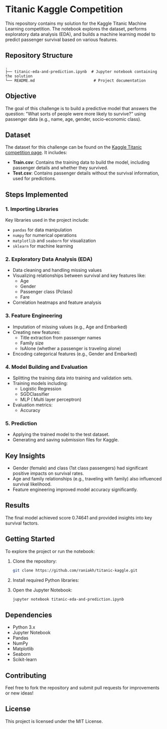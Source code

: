 # Titanic Kaggle Competition

This repository contains my solution for the Kaggle Titanic Machine Learning competition. The notebook explores the dataset, performs exploratory data analysis (EDA), and builds a machine learning model to predict passenger survival based on various features.

## Repository Structure

```
.
├── titanic-eda-and-prediction.ipynb  # Jupyter notebook containing the solution
└── README.md                          # Project documentation
```

## Objective
The goal of this challenge is to build a predictive model that answers the question: "What sorts of people were more likely to survive?" using passenger data (e.g., name, age, gender, socio-economic class).

## Dataset

The dataset for this challenge can be found on the [Kaggle Titanic competition page](https://www.kaggle.com/competitions/titanic/overview). It includes:

- **Train.csv**: Contains the training data to build the model, including passenger details and whether they survived.
- **Test.csv**: Contains passenger details without the survival information, used for predictions.

## Steps Implemented

### 1. Importing Libraries
Key libraries used in the project include:
- `pandas` for data manipulation
- `numpy` for numerical operations
- `matplotlib` and `seaborn` for visualization
- `sklearn` for machine learning

### 2. Exploratory Data Analysis (EDA)
- Data cleaning and handling missing values
- Visualizing relationships between survival and key features like:
  - Age
  - Gender
  - Passenger class (Pclass)
  - Fare
- Correlation heatmaps and feature analysis

### 3. Feature Engineering
- Imputation of missing values (e.g., Age and Embarked)
- Creating new features:
  - Title extraction from passenger names
  - Family size
  - IsAlone (whether a passenger is traveling alone)
- Encoding categorical features (e.g., Gender and Embarked)

### 4. Model Building and Evaluation
- Splitting the training data into training and validation sets.
- Training models including:
  - Logistic Regression
  - SGDClassifier
  - MLP ( Multi layer perceptron)
- Evaluation metrics:
  - Accuracy

### 5. Prediction
- Applying the trained model to the test dataset.
- Generating and saving submission files for Kaggle.

## Key Insights
- Gender (female) and class (1st class passengers) had significant positive impacts on survival rates.
- Age and family relationships (e.g., traveling with family) also influenced survival likelihood.
- Feature engineering improved model accuracy significantly.

## Results
The final model achieved score 0.74641 and provided insights into key survival factors.

## Getting Started
To explore the project or run the notebook:

1. Clone the repository:
   ```bash
   git clone https://github.com/raniakh/titanic-kaggle.git
   ```
2. Install required Python libraries:

3. Open the Jupyter Notebook:
   ```bash
   jupyter notebook titanic-eda-and-prediction.ipynb
   ```

## Dependencies
- Python 3.x
- Jupyter Notebook
- Pandas
- NumPy
- Matplotlib
- Seaborn
- Scikit-learn

## Contributing
Feel free to fork the repository and submit pull requests for improvements or new ideas!

## License
This project is licensed under the MIT License.


